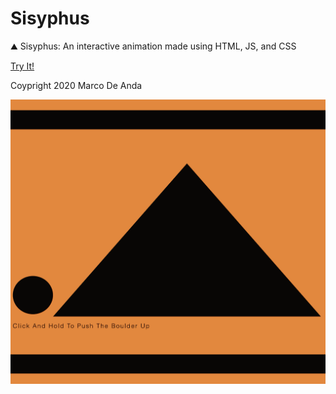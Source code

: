 # Sisyphus
⛰️ Sisyphus: An interactive animation made using HTML, JS, and CSS

[Try It!](marcodeanda.github.io/sisyphus)

Coypright 2020 Marco De Anda

![alt text](https://github.com/marcodeanda/sisyphus/blob/marcodeanda-interactive-animation/sisyphus.gif?raw=true)
